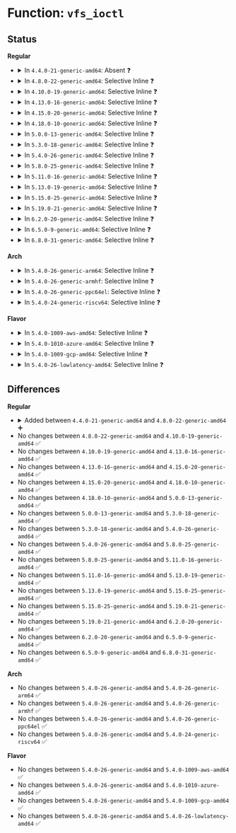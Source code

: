 # Function: <code>vfs_ioctl</code>

## Status
<b>Regular</b>
<ul>
<li>
<details>
<summary>In <code>4.4.0-21-generic-amd64</code>: Absent ❓</summary>

```json
{
  "name": "vfs_ioctl",
  "collision_type": "Unique Static",
  "inline_type": "Full",
  "funcs": [
    {
      "addr": 18446744071581073642,
      "name": "vfs_ioctl",
      "external": false,
      "loc": "fs/ioctl.c:35",
      "file": "fs/ioctl.c",
      "inline": "not declared, inlined",
      "caller_inline": [
        "fs/ioctl.c:do_vfs_ioctl"
      ],
      "caller_func": []
    }
  ],
  "symbols": []
}
```
</details>
</li>
<li>
<details>
<summary>In <code>4.8.0-22-generic-amd64</code>: Selective Inline ❓</summary>

```c
long int vfs_ioctl(struct file * filp, unsigned int cmd, long unsigned int arg)
```

```json
{
  "name": "vfs_ioctl",
  "collision_type": "Unique Global",
  "inline_type": "Selective",
  "funcs": [
    {
      "addr": 18446744071581235241,
      "name": "vfs_ioctl",
      "external": true,
      "loc": "fs/ioctl.c:36",
      "file": "fs/ioctl.c",
      "inline": "not declared, inlined",
      "caller_inline": [
        "fs/ioctl.c:do_vfs_ioctl"
      ],
      "caller_func": [
        "fs/compat_ioctl.c:do_ioctl_trans",
        "fs/compat_ioctl.c:do_ioctl"
      ]
    }
  ],
  "symbols": [
    {
      "addr": 18446744071581234864,
      "name": "vfs_ioctl",
      "section": ".text",
      "bind": "STB_GLOBAL",
      "size": 52
    }
  ]
}
```
</details>
</li>
<li>
<details>
<summary>In <code>4.10.0-19-generic-amd64</code>: Selective Inline ❓</summary>

```c
long int vfs_ioctl(struct file * filp, unsigned int cmd, long unsigned int arg)
```

```json
{
  "name": "vfs_ioctl",
  "collision_type": "Unique Global",
  "inline_type": "Selective",
  "funcs": [
    {
      "addr": 18446744071581313129,
      "name": "vfs_ioctl",
      "external": true,
      "loc": "fs/ioctl.c:36",
      "file": "fs/ioctl.c",
      "inline": "not declared, inlined",
      "caller_inline": [
        "fs/ioctl.c:do_vfs_ioctl"
      ],
      "caller_func": [
        "fs/compat_ioctl.c:do_ioctl_trans",
        "fs/compat_ioctl.c:do_ioctl"
      ]
    }
  ],
  "symbols": [
    {
      "addr": 18446744071581312752,
      "name": "vfs_ioctl",
      "section": ".text",
      "bind": "STB_GLOBAL",
      "size": 52
    }
  ]
}
```
</details>
</li>
<li>
<details>
<summary>In <code>4.13.0-16-generic-amd64</code>: Selective Inline ❓</summary>

```c
long int vfs_ioctl(struct file * filp, unsigned int cmd, long unsigned int arg)
```

```json
{
  "name": "vfs_ioctl",
  "collision_type": "Unique Global",
  "inline_type": "Selective",
  "funcs": [
    {
      "addr": 18446744071581364844,
      "name": "vfs_ioctl",
      "external": true,
      "loc": "fs/ioctl.c:38",
      "file": "fs/ioctl.c",
      "inline": "not declared, inlined",
      "caller_inline": [
        "fs/ioctl.c:do_vfs_ioctl"
      ],
      "caller_func": [
        "fs/compat_ioctl.c:do_ioctl_trans",
        "fs/compat_ioctl.c:do_ioctl"
      ]
    }
  ],
  "symbols": [
    {
      "addr": 18446744071581364464,
      "name": "vfs_ioctl",
      "section": ".text",
      "bind": "STB_GLOBAL",
      "size": 52
    }
  ]
}
```
</details>
</li>
<li>
<details>
<summary>In <code>4.15.0-20-generic-amd64</code>: Selective Inline ❓</summary>

```c
long int vfs_ioctl(struct file * filp, unsigned int cmd, long unsigned int arg)
```

```json
{
  "name": "vfs_ioctl",
  "collision_type": "Unique Global",
  "inline_type": "Selective",
  "funcs": [
    {
      "addr": 18446744071581506300,
      "name": "vfs_ioctl",
      "external": true,
      "loc": "fs/ioctl.c:39",
      "file": "fs/ioctl.c",
      "inline": "not declared, inlined",
      "caller_inline": [
        "fs/ioctl.c:do_vfs_ioctl"
      ],
      "caller_func": [
        "fs/compat_ioctl.c:do_ioctl_trans",
        "fs/compat_ioctl.c:do_ioctl"
      ]
    }
  ],
  "symbols": [
    {
      "addr": 18446744071581505920,
      "name": "vfs_ioctl",
      "section": ".text",
      "bind": "STB_GLOBAL",
      "size": 55
    }
  ]
}
```
</details>
</li>
<li>
<details>
<summary>In <code>4.18.0-10-generic-amd64</code>: Selective Inline ❓</summary>

```c
long int vfs_ioctl(struct file * filp, unsigned int cmd, long unsigned int arg)
```

```json
{
  "name": "vfs_ioctl",
  "collision_type": "Unique Global",
  "inline_type": "Selective",
  "funcs": [
    {
      "addr": 18446744071581662860,
      "name": "vfs_ioctl",
      "external": true,
      "loc": "fs/ioctl.c:39",
      "file": "fs/ioctl.c",
      "inline": "not declared, inlined",
      "caller_inline": [
        "fs/ioctl.c:do_vfs_ioctl",
        "fs/ioctl.c:do_vfs_ioctl"
      ],
      "caller_func": [
        "fs/compat_ioctl.c:do_ioctl_trans",
        "fs/compat_ioctl.c:do_ioctl"
      ]
    }
  ],
  "symbols": [
    {
      "addr": 18446744071581662480,
      "name": "vfs_ioctl",
      "section": ".text",
      "bind": "STB_GLOBAL",
      "size": 55
    }
  ]
}
```
</details>
</li>
<li>
<details>
<summary>In <code>5.0.0-13-generic-amd64</code>: Selective Inline ❓</summary>

```c
long int vfs_ioctl(struct file * filp, unsigned int cmd, long unsigned int arg)
```

```json
{
  "name": "vfs_ioctl",
  "collision_type": "Unique Global",
  "inline_type": "Selective",
  "funcs": [
    {
      "addr": 18446744071581749196,
      "name": "vfs_ioctl",
      "external": true,
      "loc": "fs/ioctl.c:39",
      "file": "fs/ioctl.c",
      "inline": "not declared, inlined",
      "caller_inline": [
        "fs/ioctl.c:do_vfs_ioctl",
        "fs/ioctl.c:do_vfs_ioctl"
      ],
      "caller_func": [
        "fs/compat_ioctl.c:do_ioctl_trans",
        "fs/compat_ioctl.c:do_ioctl"
      ]
    }
  ],
  "symbols": [
    {
      "addr": 18446744071581747456,
      "name": "vfs_ioctl",
      "section": ".text",
      "bind": "STB_GLOBAL",
      "size": 55
    }
  ]
}
```
</details>
</li>
<li>
<details>
<summary>In <code>5.3.0-18-generic-amd64</code>: Selective Inline ❓</summary>

```c
long int vfs_ioctl(struct file * filp, unsigned int cmd, long unsigned int arg)
```

```json
{
  "name": "vfs_ioctl",
  "collision_type": "Unique Global",
  "inline_type": "Selective",
  "funcs": [
    {
      "addr": 18446744071581867386,
      "name": "vfs_ioctl",
      "external": true,
      "loc": "fs/ioctl.c:39",
      "file": "fs/ioctl.c",
      "inline": "not declared, inlined",
      "caller_inline": [
        "fs/ioctl.c:do_vfs_ioctl",
        "fs/ioctl.c:do_vfs_ioctl"
      ],
      "caller_func": [
        "fs/compat_ioctl.c:do_ioctl_trans",
        "fs/compat_ioctl.c:do_ioctl"
      ]
    }
  ],
  "symbols": [
    {
      "addr": 18446744071581864768,
      "name": "vfs_ioctl",
      "section": ".text",
      "bind": "STB_GLOBAL",
      "size": 55
    }
  ]
}
```
</details>
</li>
<li>
<details>
<summary>In <code>5.4.0-26-generic-amd64</code>: Selective Inline ❓</summary>

```c
long int vfs_ioctl(struct file * filp, unsigned int cmd, long unsigned int arg)
```

```json
{
  "name": "vfs_ioctl",
  "collision_type": "Unique Global",
  "inline_type": "Selective",
  "funcs": [
    {
      "addr": 18446744071581939786,
      "name": "vfs_ioctl",
      "external": true,
      "loc": "fs/ioctl.c:40",
      "file": "fs/ioctl.c",
      "inline": "not declared, inlined",
      "caller_inline": [
        "fs/ioctl.c:do_vfs_ioctl",
        "fs/ioctl.c:do_vfs_ioctl"
      ],
      "caller_func": [
        "fs/compat_ioctl.c:do_ioctl_trans",
        "fs/compat_ioctl.c:do_ioctl"
      ]
    }
  ],
  "symbols": [
    {
      "addr": 18446744071581937120,
      "name": "vfs_ioctl",
      "section": ".text",
      "bind": "STB_GLOBAL",
      "size": 55
    }
  ]
}
```
</details>
</li>
<li>
<details>
<summary>In <code>5.8.0-25-generic-amd64</code>: Selective Inline ❓</summary>

```c
long int vfs_ioctl(struct file * filp, unsigned int cmd, long unsigned int arg)
```

```json
{
  "name": "vfs_ioctl",
  "collision_type": "Unique Global",
  "inline_type": "Selective",
  "funcs": [
    {
      "addr": 18446744071582171650,
      "name": "vfs_ioctl",
      "external": true,
      "loc": "fs/ioctl.c:41",
      "file": "fs/ioctl.c",
      "inline": "not declared, inlined",
      "caller_inline": [
        "fs/ioctl.c:ksys_ioctl",
        "fs/ioctl.c:do_vfs_ioctl"
      ],
      "caller_func": []
    }
  ],
  "symbols": [
    {
      "addr": 18446744071582167152,
      "name": "vfs_ioctl",
      "section": ".text",
      "bind": "STB_GLOBAL",
      "size": 55
    }
  ]
}
```
</details>
</li>
<li>
<details>
<summary>In <code>5.11.0-16-generic-amd64</code>: Selective Inline ❓</summary>

```c
long int vfs_ioctl(struct file * filp, unsigned int cmd, long unsigned int arg)
```

```json
{
  "name": "vfs_ioctl",
  "collision_type": "Unique Global",
  "inline_type": "Selective",
  "funcs": [
    {
      "addr": 18446744071582217766,
      "name": "vfs_ioctl",
      "external": true,
      "loc": "fs/ioctl.c:41",
      "file": "fs/ioctl.c",
      "inline": "not declared, inlined",
      "caller_inline": [
        "fs/ioctl.c:__ia32_sys_ioctl",
        "fs/ioctl.c:__x64_sys_ioctl",
        "fs/ioctl.c:do_vfs_ioctl"
      ],
      "caller_func": []
    }
  ],
  "symbols": [
    {
      "addr": 18446744071582213680,
      "name": "vfs_ioctl",
      "section": ".text",
      "bind": "STB_GLOBAL",
      "size": 55
    }
  ]
}
```
</details>
</li>
<li>
<details>
<summary>In <code>5.13.0-19-generic-amd64</code>: Selective Inline ❓</summary>

```c
long int vfs_ioctl(struct file * filp, unsigned int cmd, long unsigned int arg)
```

```json
{
  "name": "vfs_ioctl",
  "collision_type": "Unique Global",
  "inline_type": "Selective",
  "funcs": [
    {
      "addr": 18446744071582243926,
      "name": "vfs_ioctl",
      "external": true,
      "loc": "fs/ioctl.c:44",
      "file": "fs/ioctl.c",
      "inline": "not declared, inlined",
      "caller_inline": [
        "fs/ioctl.c:__ia32_sys_ioctl",
        "fs/ioctl.c:__x64_sys_ioctl",
        "fs/ioctl.c:do_vfs_ioctl"
      ],
      "caller_func": []
    }
  ],
  "symbols": [
    {
      "addr": 18446744071582238672,
      "name": "vfs_ioctl",
      "section": ".text",
      "bind": "STB_GLOBAL",
      "size": 55
    }
  ]
}
```
</details>
</li>
<li>
<details>
<summary>In <code>5.15.0-25-generic-amd64</code>: Selective Inline ❓</summary>

```c
long int vfs_ioctl(struct file * filp, unsigned int cmd, long unsigned int arg)
```

```json
{
  "name": "vfs_ioctl",
  "collision_type": "Unique Global",
  "inline_type": "Selective",
  "funcs": [
    {
      "addr": 18446744071582561750,
      "name": "vfs_ioctl",
      "external": true,
      "loc": "fs/ioctl.c:44",
      "file": "fs/ioctl.c",
      "inline": "not declared, inlined",
      "caller_inline": [
        "fs/ioctl.c:__ia32_sys_ioctl",
        "fs/ioctl.c:__x64_sys_ioctl",
        "fs/ioctl.c:do_vfs_ioctl"
      ],
      "caller_func": []
    }
  ],
  "symbols": [
    {
      "addr": 18446744071582557392,
      "name": "vfs_ioctl",
      "section": ".text",
      "bind": "STB_GLOBAL",
      "size": 55
    }
  ]
}
```
</details>
</li>
<li>
<details>
<summary>In <code>5.19.0-21-generic-amd64</code>: Selective Inline ❓</summary>

```c
long int vfs_ioctl(struct file * filp, unsigned int cmd, long unsigned int arg)
```

```json
{
  "name": "vfs_ioctl",
  "collision_type": "Unique Global",
  "inline_type": "Selective",
  "funcs": [
    {
      "addr": 18446744071583090964,
      "name": "vfs_ioctl",
      "external": true,
      "loc": "fs/ioctl.c:44",
      "file": "fs/ioctl.c",
      "inline": "not declared, inlined",
      "caller_inline": [
        "fs/ioctl.c:__ia32_sys_ioctl",
        "fs/ioctl.c:__x64_sys_ioctl",
        "fs/ioctl.c:do_vfs_ioctl"
      ],
      "caller_func": []
    }
  ],
  "symbols": [
    {
      "addr": 18446744071583086032,
      "name": "vfs_ioctl",
      "section": ".text",
      "bind": "STB_GLOBAL",
      "size": 85
    }
  ]
}
```
</details>
</li>
<li>
<details>
<summary>In <code>6.2.0-20-generic-amd64</code>: Selective Inline ❓</summary>

```c
long int vfs_ioctl(struct file * filp, unsigned int cmd, long unsigned int arg)
```

```json
{
  "name": "vfs_ioctl",
  "collision_type": "Unique Global",
  "inline_type": "Selective",
  "funcs": [
    {
      "addr": 18446744071583658900,
      "name": "vfs_ioctl",
      "external": true,
      "loc": "fs/ioctl.c:44",
      "file": "fs/ioctl.c",
      "inline": "not declared, inlined",
      "caller_inline": [
        "fs/ioctl.c:__ia32_sys_ioctl",
        "fs/ioctl.c:__x64_sys_ioctl",
        "fs/ioctl.c:do_vfs_ioctl"
      ],
      "caller_func": []
    }
  ],
  "symbols": [
    {
      "addr": 18446744071583653680,
      "name": "vfs_ioctl",
      "section": ".text",
      "bind": "STB_GLOBAL",
      "size": 85
    }
  ]
}
```
</details>
</li>
<li>
<details>
<summary>In <code>6.5.0-9-generic-amd64</code>: Selective Inline ❓</summary>

```c
long int vfs_ioctl(struct file * filp, unsigned int cmd, long unsigned int arg)
```

```json
{
  "name": "vfs_ioctl",
  "collision_type": "Unique Global",
  "inline_type": "Selective",
  "funcs": [
    {
      "addr": 18446744071583876068,
      "name": "vfs_ioctl",
      "external": true,
      "loc": "fs/ioctl.c:44",
      "file": "fs/ioctl.c",
      "inline": "not declared, inlined",
      "caller_inline": [
        "fs/ioctl.c:__ia32_sys_ioctl",
        "fs/ioctl.c:__x64_sys_ioctl",
        "fs/ioctl.c:do_vfs_ioctl"
      ],
      "caller_func": []
    }
  ],
  "symbols": [
    {
      "addr": 18446744071583870832,
      "name": "vfs_ioctl",
      "section": ".text",
      "bind": "STB_GLOBAL",
      "size": 88
    }
  ]
}
```
</details>
</li>
<li>
<details>
<summary>In <code>6.8.0-31-generic-amd64</code>: Selective Inline ❓</summary>

```c
long int vfs_ioctl(struct file * filp, unsigned int cmd, long unsigned int arg)
```

```json
{
  "name": "vfs_ioctl",
  "collision_type": "Unique Global",
  "inline_type": "Selective",
  "funcs": [
    {
      "addr": 18446744071584083108,
      "name": "vfs_ioctl",
      "external": true,
      "loc": "fs/ioctl.c:44",
      "file": "fs/ioctl.c",
      "inline": "not declared, inlined",
      "caller_inline": [
        "fs/ioctl.c:__ia32_sys_ioctl",
        "fs/ioctl.c:__x64_sys_ioctl",
        "fs/ioctl.c:do_vfs_ioctl"
      ],
      "caller_func": []
    }
  ],
  "symbols": [
    {
      "addr": 18446744071584077856,
      "name": "vfs_ioctl",
      "section": ".text",
      "bind": "STB_GLOBAL",
      "size": 88
    }
  ]
}
```
</details>
</li>
</ul>
<b>Arch</b>
<ul>
<li>
<details>
<summary>In <code>5.4.0-26-generic-arm64</code>: Selective Inline ❓</summary>

```c
long int vfs_ioctl(struct file * filp, unsigned int cmd, long unsigned int arg)
```

```json
{
  "name": "vfs_ioctl",
  "collision_type": "Unique Global",
  "inline_type": "Selective",
  "funcs": [
    {
      "addr": 18446603336493427824,
      "name": "vfs_ioctl",
      "external": true,
      "loc": "fs/ioctl.c:40",
      "file": "fs/ioctl.c",
      "inline": "not declared, inlined",
      "caller_inline": [
        "fs/ioctl.c:do_vfs_ioctl",
        "fs/ioctl.c:do_vfs_ioctl"
      ],
      "caller_func": [
        "fs/compat_ioctl.c:__arm64_compat_sys_ioctl",
        "fs/compat_ioctl.c:do_ioctl"
      ]
    }
  ],
  "symbols": [
    {
      "addr": 18446603336493422256,
      "name": "vfs_ioctl",
      "section": ".text",
      "bind": "STB_GLOBAL",
      "size": 112
    }
  ]
}
```
</details>
</li>
<li>
<details>
<summary>In <code>5.4.0-26-generic-armhf</code>: Selective Inline ❓</summary>

```c
long int vfs_ioctl(struct file * filp, unsigned int cmd, long unsigned int arg)
```

```json
{
  "name": "vfs_ioctl",
  "collision_type": "Unique Global",
  "inline_type": "Selective",
  "funcs": [
    {
      "addr": 3227007860,
      "name": "vfs_ioctl",
      "external": true,
      "loc": "fs/ioctl.c:40",
      "file": "fs/ioctl.c",
      "inline": "not declared, inlined",
      "caller_inline": [
        "fs/ioctl.c:do_vfs_ioctl",
        "fs/ioctl.c:file_ioctl"
      ],
      "caller_func": []
    }
  ],
  "symbols": [
    {
      "addr": 3227003996,
      "name": "vfs_ioctl",
      "section": ".text",
      "bind": "STB_GLOBAL",
      "size": 64
    }
  ]
}
```
</details>
</li>
<li>
<details>
<summary>In <code>5.4.0-26-generic-ppc64el</code>: Selective Inline ❓</summary>

```c
long int vfs_ioctl(struct file * filp, unsigned int cmd, long unsigned int arg)
```

```json
{
  "name": "vfs_ioctl",
  "collision_type": "Unique Global",
  "inline_type": "Selective",
  "funcs": [
    {
      "addr": 13835058055286985792,
      "name": "vfs_ioctl",
      "external": true,
      "loc": "fs/ioctl.c:40",
      "file": "fs/ioctl.c",
      "inline": "not declared, inlined",
      "caller_inline": [
        "fs/ioctl.c:do_vfs_ioctl",
        "fs/ioctl.c:do_vfs_ioctl"
      ],
      "caller_func": [
        "fs/compat_ioctl.c:__se_compat_sys_ioctl",
        "fs/compat_ioctl.c:do_ioctl"
      ]
    }
  ],
  "symbols": [
    {
      "addr": 13835058055286981136,
      "name": "vfs_ioctl",
      "section": ".text",
      "bind": "STB_GLOBAL",
      "size": 104
    }
  ]
}
```
</details>
</li>
<li>
<details>
<summary>In <code>5.4.0-24-generic-riscv64</code>: Selective Inline ❓</summary>

```c
long int vfs_ioctl(struct file * filp, unsigned int cmd, long unsigned int arg)
```

```json
{
  "name": "vfs_ioctl",
  "collision_type": "Unique Global",
  "inline_type": "Selective",
  "funcs": [
    {
      "addr": 18446743936273128060,
      "name": "vfs_ioctl",
      "external": true,
      "loc": "fs/ioctl.c:40",
      "file": "fs/ioctl.c",
      "inline": "not declared, inlined",
      "caller_inline": [
        "fs/ioctl.c:do_vfs_ioctl",
        "fs/ioctl.c:do_vfs_ioctl"
      ],
      "caller_func": []
    }
  ],
  "symbols": [
    {
      "addr": 18446743936273126596,
      "name": "vfs_ioctl",
      "section": ".text",
      "bind": "STB_GLOBAL",
      "size": 84
    }
  ]
}
```
</details>
</li>
</ul>
<b>Flavor</b>
<ul>
<li>
<details>
<summary>In <code>5.4.0-1009-aws-amd64</code>: Selective Inline ❓</summary>

```c
long int vfs_ioctl(struct file * filp, unsigned int cmd, long unsigned int arg)
```

```json
{
  "name": "vfs_ioctl",
  "collision_type": "Unique Global",
  "inline_type": "Selective",
  "funcs": [
    {
      "addr": 18446744071581908522,
      "name": "vfs_ioctl",
      "external": true,
      "loc": "fs/ioctl.c:40",
      "file": "fs/ioctl.c",
      "inline": "not declared, inlined",
      "caller_inline": [
        "fs/ioctl.c:do_vfs_ioctl",
        "fs/ioctl.c:do_vfs_ioctl"
      ],
      "caller_func": [
        "fs/compat_ioctl.c:do_ioctl_trans",
        "fs/compat_ioctl.c:do_ioctl"
      ]
    }
  ],
  "symbols": [
    {
      "addr": 18446744071581905856,
      "name": "vfs_ioctl",
      "section": ".text",
      "bind": "STB_GLOBAL",
      "size": 55
    }
  ]
}
```
</details>
</li>
<li>
<details>
<summary>In <code>5.4.0-1010-azure-amd64</code>: Selective Inline ❓</summary>

```c
long int vfs_ioctl(struct file * filp, unsigned int cmd, long unsigned int arg)
```

```json
{
  "name": "vfs_ioctl",
  "collision_type": "Unique Global",
  "inline_type": "Selective",
  "funcs": [
    {
      "addr": 18446744071581846106,
      "name": "vfs_ioctl",
      "external": true,
      "loc": "fs/ioctl.c:40",
      "file": "fs/ioctl.c",
      "inline": "not declared, inlined",
      "caller_inline": [
        "fs/ioctl.c:do_vfs_ioctl",
        "fs/ioctl.c:do_vfs_ioctl"
      ],
      "caller_func": [
        "fs/compat_ioctl.c:do_ioctl_trans",
        "fs/compat_ioctl.c:do_ioctl"
      ]
    }
  ],
  "symbols": [
    {
      "addr": 18446744071581843440,
      "name": "vfs_ioctl",
      "section": ".text",
      "bind": "STB_GLOBAL",
      "size": 55
    }
  ]
}
```
</details>
</li>
<li>
<details>
<summary>In <code>5.4.0-1009-gcp-amd64</code>: Selective Inline ❓</summary>

```c
long int vfs_ioctl(struct file * filp, unsigned int cmd, long unsigned int arg)
```

```json
{
  "name": "vfs_ioctl",
  "collision_type": "Unique Global",
  "inline_type": "Selective",
  "funcs": [
    {
      "addr": 18446744071581899834,
      "name": "vfs_ioctl",
      "external": true,
      "loc": "fs/ioctl.c:40",
      "file": "fs/ioctl.c",
      "inline": "not declared, inlined",
      "caller_inline": [
        "fs/ioctl.c:do_vfs_ioctl",
        "fs/ioctl.c:do_vfs_ioctl"
      ],
      "caller_func": [
        "fs/compat_ioctl.c:do_ioctl_trans",
        "fs/compat_ioctl.c:do_ioctl"
      ]
    }
  ],
  "symbols": [
    {
      "addr": 18446744071581897168,
      "name": "vfs_ioctl",
      "section": ".text",
      "bind": "STB_GLOBAL",
      "size": 55
    }
  ]
}
```
</details>
</li>
<li>
<details>
<summary>In <code>5.4.0-26-lowlatency-amd64</code>: Selective Inline ❓</summary>

```c
long int vfs_ioctl(struct file * filp, unsigned int cmd, long unsigned int arg)
```

```json
{
  "name": "vfs_ioctl",
  "collision_type": "Unique Global",
  "inline_type": "Selective",
  "funcs": [
    {
      "addr": 18446744071581969464,
      "name": "vfs_ioctl",
      "external": true,
      "loc": "fs/ioctl.c:40",
      "file": "fs/ioctl.c",
      "inline": "not declared, inlined",
      "caller_inline": [
        "fs/ioctl.c:do_vfs_ioctl",
        "fs/ioctl.c:do_vfs_ioctl"
      ],
      "caller_func": [
        "fs/compat_ioctl.c:do_ioctl_trans",
        "fs/compat_ioctl.c:do_ioctl"
      ]
    }
  ],
  "symbols": [
    {
      "addr": 18446744071581966800,
      "name": "vfs_ioctl",
      "section": ".text",
      "bind": "STB_GLOBAL",
      "size": 55
    }
  ]
}
```
</details>
</li>
</ul>

## Differences
<b>Regular</b>
<ul>
<li>
<details>
<summary>Added between <code>4.4.0-21-generic-amd64</code> and <code>4.8.0-22-generic-amd64</code> ➕</summary>

```c
long int vfs_ioctl(struct file * filp, unsigned int cmd, long unsigned int arg)
```
</details>
</li>
<li>
No changes between <code>4.8.0-22-generic-amd64</code> and <code>4.10.0-19-generic-amd64</code> ✅
</li>
<li>
No changes between <code>4.10.0-19-generic-amd64</code> and <code>4.13.0-16-generic-amd64</code> ✅
</li>
<li>
No changes between <code>4.13.0-16-generic-amd64</code> and <code>4.15.0-20-generic-amd64</code> ✅
</li>
<li>
No changes between <code>4.15.0-20-generic-amd64</code> and <code>4.18.0-10-generic-amd64</code> ✅
</li>
<li>
No changes between <code>4.18.0-10-generic-amd64</code> and <code>5.0.0-13-generic-amd64</code> ✅
</li>
<li>
No changes between <code>5.0.0-13-generic-amd64</code> and <code>5.3.0-18-generic-amd64</code> ✅
</li>
<li>
No changes between <code>5.3.0-18-generic-amd64</code> and <code>5.4.0-26-generic-amd64</code> ✅
</li>
<li>
No changes between <code>5.4.0-26-generic-amd64</code> and <code>5.8.0-25-generic-amd64</code> ✅
</li>
<li>
No changes between <code>5.8.0-25-generic-amd64</code> and <code>5.11.0-16-generic-amd64</code> ✅
</li>
<li>
No changes between <code>5.11.0-16-generic-amd64</code> and <code>5.13.0-19-generic-amd64</code> ✅
</li>
<li>
No changes between <code>5.13.0-19-generic-amd64</code> and <code>5.15.0-25-generic-amd64</code> ✅
</li>
<li>
No changes between <code>5.15.0-25-generic-amd64</code> and <code>5.19.0-21-generic-amd64</code> ✅
</li>
<li>
No changes between <code>5.19.0-21-generic-amd64</code> and <code>6.2.0-20-generic-amd64</code> ✅
</li>
<li>
No changes between <code>6.2.0-20-generic-amd64</code> and <code>6.5.0-9-generic-amd64</code> ✅
</li>
<li>
No changes between <code>6.5.0-9-generic-amd64</code> and <code>6.8.0-31-generic-amd64</code> ✅
</li>
</ul>
<b>Arch</b>
<ul>
<li>
No changes between <code>5.4.0-26-generic-amd64</code> and <code>5.4.0-26-generic-arm64</code> ✅
</li>
<li>
No changes between <code>5.4.0-26-generic-amd64</code> and <code>5.4.0-26-generic-armhf</code> ✅
</li>
<li>
No changes between <code>5.4.0-26-generic-amd64</code> and <code>5.4.0-26-generic-ppc64el</code> ✅
</li>
<li>
No changes between <code>5.4.0-26-generic-amd64</code> and <code>5.4.0-24-generic-riscv64</code> ✅
</li>
</ul>
<b>Flavor</b>
<ul>
<li>
No changes between <code>5.4.0-26-generic-amd64</code> and <code>5.4.0-1009-aws-amd64</code> ✅
</li>
<li>
No changes between <code>5.4.0-26-generic-amd64</code> and <code>5.4.0-1010-azure-amd64</code> ✅
</li>
<li>
No changes between <code>5.4.0-26-generic-amd64</code> and <code>5.4.0-1009-gcp-amd64</code> ✅
</li>
<li>
No changes between <code>5.4.0-26-generic-amd64</code> and <code>5.4.0-26-lowlatency-amd64</code> ✅
</li>
</ul>

